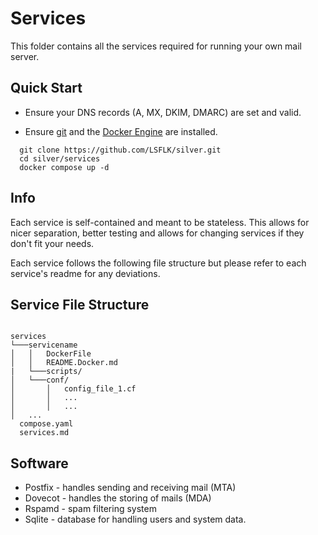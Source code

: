 # Services
This folder contains all the services required for running your own mail server. 

## Quick Start

- Ensure your DNS records (A, MX, DKIM, DMARC) are set and valid.

- Ensure [git](https://git-scm.com/downloads/linux) and the [Docker Engine](https://docs.docker.com/engine/install/) are installed.

```
  git clone https://github.com/LSFLK/silver.git
  cd silver/services
  docker compose up -d
```

## Info
Each service is self-contained and meant to be stateless. This allows for nicer separation, better testing and allows for changing services if they don't fit your needs.

Each service follows the following file structure but please refer to each service's readme for any deviations.

## Service File Structure

```

services
└───servicename
│   │   DockerFile
│   │   README.Docker.md
|   └───scripts/
│   └───conf/
│       │   config_file_1.cf
│       │   ...
│       │   ...
│   ...
  compose.yaml
  services.md

```


## Software
- Postfix - handles sending and receiving mail (MTA)
- Dovecot - handles the storing of mails (MDA)
- Rspamd -  spam filtering system 
- Sqlite -  database for handling users and system data.




